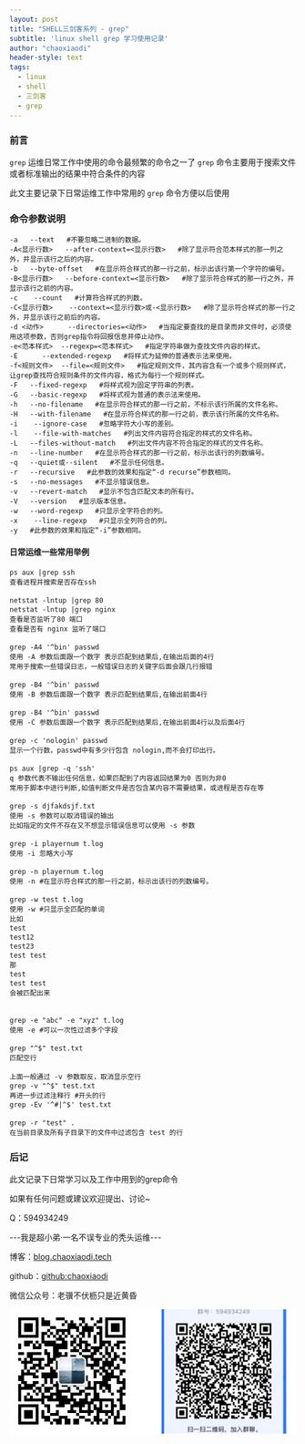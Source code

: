 ```yaml
---
layout: post
title: "SHELL三剑客系列 - grep"
subtitle: 'linux shell grep 学习使用记录'
author: "chaoxiaodi"
header-style: text
tags:
  - linux
  - shell
  - 三剑客
  - grep
---
```


### 前言

`grep` 运维日常工作中使用的命令最频繁的命令之一了
`grep` 命令主要用于搜索文件或者标准输出的结果中符合条件的内容

此文主要记录下日常运维工作中常用的 `grep` 命令方便以后使用

### 命令参数说明

    -a   --text   #不要忽略二进制的数据。
    -A<显示行数>   --after-context=<显示行数>   #除了显示符合范本样式的那一列之外，并显示该行之后的内容。
    -b   --byte-offset   #在显示符合样式的那一行之前，标示出该行第一个字符的编号。
    -B<显示行数>   --before-context=<显示行数>   #除了显示符合样式的那一行之外，并显示该行之前的内容。
    -c    --count   #计算符合样式的列数。
    -C<显示行数>    --context=<显示行数>或-<显示行数>   #除了显示符合样式的那一行之外，并显示该行之前后的内容。
    -d <动作>      --directories=<动作>   #当指定要查找的是目录而非文件时，必须使用这项参数，否则grep指令将回报信息并停止动作。
    -e<范本样式>  --regexp=<范本样式>   #指定字符串做为查找文件内容的样式。
    -E      --extended-regexp   #将样式为延伸的普通表示法来使用。
    -f<规则文件>  --file=<规则文件>   #指定规则文件，其内容含有一个或多个规则样式，让grep查找符合规则条件的文件内容，格式为每行一个规则样式。
    -F   --fixed-regexp   #将样式视为固定字符串的列表。
    -G   --basic-regexp   #将样式视为普通的表示法来使用。
    -h   --no-filename   #在显示符合样式的那一行之前，不标示该行所属的文件名称。
    -H   --with-filename   #在显示符合样式的那一行之前，表示该行所属的文件名称。
    -i    --ignore-case   #忽略字符大小写的差别。
    -l    --file-with-matches   #列出文件内容符合指定的样式的文件名称。
    -L   --files-without-match   #列出文件内容不符合指定的样式的文件名称。
    -n   --line-number   #在显示符合样式的那一行之前，标示出该行的列数编号。
    -q   --quiet或--silent   #不显示任何信息。
    -r   --recursive   #此参数的效果和指定“-d recurse”参数相同。
    -s   --no-messages   #不显示错误信息。
    -v   --revert-match   #显示不包含匹配文本的所有行。
    -V   --version   #显示版本信息。
    -w   --word-regexp   #只显示全字符合的列。
    -x    --line-regexp   #只显示全列符合的列。
    -y   #此参数的效果和指定“-i”参数相同。

#### 日常运维一些常用举例

    ps aux |grep ssh
    查看进程并搜索是否存在ssh
    
    netstat -lntup |grep 80      
    netstat -lntup |grep nginx
    查看是否监听了80 端口 
    查看是否有 nginx 监听了端口
    
    grep -A4 '^bin' passwd
    使用 -A 参数后面跟一个数字 表示匹配到结果后,在输出后面的4行
    常用于搜索一些错误日志，一般错误日志的关键字后面会跟几行报错
    
    grep -B4 '^bin' passwd
    使用 -B 参数后面跟一个数字 表示匹配到结果后,在输出前面4行
    
    grep -B4 '^bin' passwd
    使用 -C 参数后面跟一个数字 表示匹配到结果后,在输出前面4行以及后面4行
    
    grep -c 'nologin' passwd
    显示一个行数，passwd中有多少行包含 nologin,而不会打印出行。
    
    ps aux |grep -q 'ssh'
    q 参数代表不输出任何信息，如果匹配到了内容返回结果为0 否则为非0 
    常用于脚本中进行判断,如值判断文件是否包含某内容不需要结果，或进程是否存在等
    
    grep -s djfakdsjf.txt
    使用 -s 参数可以取消错误的输出
    比如指定的文件不存在又不想显示错误信息可以使用 -s 参数
    
    grep -i playernum t.log
    使用 -i 忽略大小写
    
    grep -n playernum t.log
    使用 -n #在显示符合样式的那一行之前，标示出该行的列数编号。
    
    grep -w test t.log
    使用 -w #只显示全匹配的单词
    比如
    test
    test12
    test23
    test test
    那
    test
    test test 
    会被匹配出来
    
    
    grep -e "abc" -e "xyz" t.log
    使用 -e #可以一次性过滤多个字段
    
    grep "^$" test.txt
    匹配空行
    
    上面一般通过 -v 参数取反，取消显示空行
    grep -v "^$" test.txt
    再进一步过滤注释行 #开头的行
    grep -Ev '^#|^$' test.txt
    
    grep -r "test" .
    在当前目录及所有子目录下的文件中过滤包含 test 的行
    
    

### 后记
此文记录下日常学习以及工作中用到的grep命令
    
如果有任何问题或建议欢迎提出、讨论~

Q：594934249

---我是超小弟·一名不误专业的秃头运维---

博客：[blog.chaoxiaodi.tech](https://blog.chaoxiaodi.tech)

github：[github:chaoxiaodi](https://github.com/chaoxiaodi)

微信公众号：老骥不伏枥只是近黄昏

![](/img/erweima.jpg)

